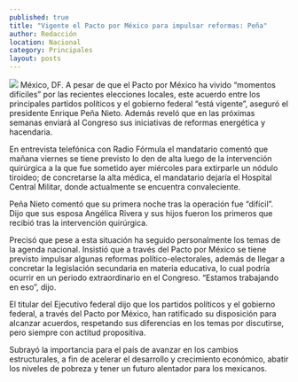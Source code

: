 ```yaml
---
published: true
title: "Vigente el Pacto por México para impulsar reformas: Peña"
author: Redacción
location: Nacional
category: Principales
layout: posts
---
```


![](http://i.imgur.com/8qyKibEm.jpg)
México, DF. A pesar de que el Pacto por México ha vivido “momentos difíciles” por las recientes elecciones locales, este acuerdo entre los principales partidos políticos y el gobierno federal “está vigente”, aseguró el presidente Enrique Peña Nieto. Además reveló que en las próximas semanas enviará al Congreso sus iniciativas de reformas energética y hacendaria.

En entrevista telefónica con Radio Fórmula el mandatario comentó que mañana viernes se tiene previsto lo den de alta luego de la intervención quirúrgica a la que fue sometido ayer miércoles para extirparle un nódulo tiroideo; de concretarse la alta médica, el mandatario dejaría el Hospital Central Militar, donde actualmente se encuentra convaleciente.

Peña Nieto comentó que su primera noche tras la operación fue “difícil”. Dijo que sus esposa Angélica Rivera y sus hijos fueron los primeros que recibió tras la intervención quirúrgica.

Precisó que pese a esta situación ha seguido personalmente los temas de la agenda nacional. Insistió que a través del Pacto por México se tiene previsto impulsar algunas reformas político-electorales, además de llegar a concretar la legislación secundaria en materia educativa, lo cual podría ocurrir en un periodo extraordinario en el Congreso. “Estamos trabajando en eso”, dijo.

El titular del Ejecutivo federal dijo que los partidos políticos y el gobierno federal, a través del Pacto por México, han ratificado su disposición para alcanzar acuerdos, respetando sus diferencias en los temas por discutirse, pero siempre con actitud propositiva.

Subrayó la importancia para el país de avanzar en los cambios estructurales, a fin de acelerar el desarrollo y crecimiento económico, abatir los niveles de pobreza y tener un futuro alentador para los mexicanos.
